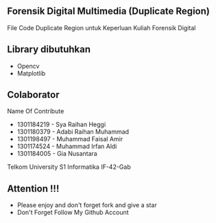 ## Forensik Digital Multimedia (Duplicate Region)
File Code Duplicate Region untuk Keperluan Kuliah Forensik Digital

## Library dibutuhkan 
- Opencv 
- Matplotlib

## Colaborator

Name Of Contribute
- 1301184219 - Sya Raihan Heggi
- 1301180379 - Adabi Raihan Muhammad
- 1301198497 - Muhammad Faisal Amir
- 1301174524 - Muhammad Irfan Aldi
- 1301184005 - Gia Nusantara

Telkom University S1 Informatika IF-42-Gab

## Attention !!!
- Please enjoy and don't forget fork and give a star
- Don't Forget Follow My Github Account